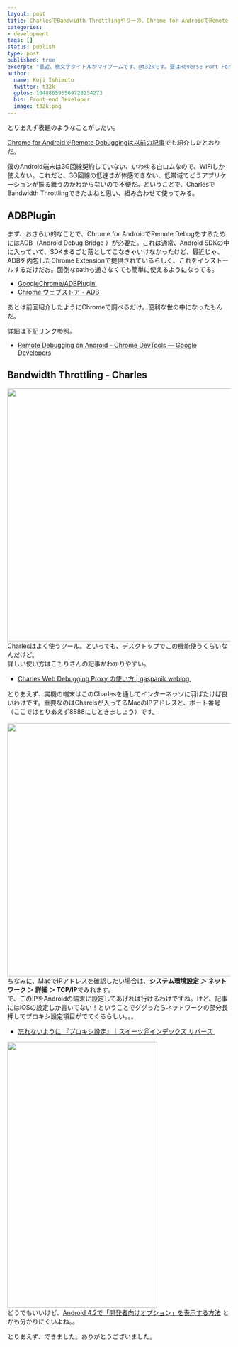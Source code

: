 ```yaml
---
layout: post
title: CharlesでBandwidth Throttlingやりーの、Chrome for AndroidでRemote Debugしーの。
categories:
- development
tags: []
status: publish
type: post
published: true
excerpt: "最近、横文字タイトルがマイブームです、@t32kです。要はReverse Port Forwardingしたいのです。"
author:
  name: Koji Ishimoto
  twitter: t32k
  gplus: 104886596569728254273 
  bio: Front-end Developer
  image: t32k.png
---
```

とりあえず表題のようなことがしたい。

<a href="http://t32k.me/mol/log/remote-debugging-with-chrome-for-android/">Chrome for AndroidでRemote Debuggingは以前の記事</a>でも紹介したとおりだ。

僕のAndroid端末は3G回線契約していない、いわゆる白ロムなので、WiFiしか使えない。これだと、3G回線の低速さが体感できない、低帯域でどうアプリケーションが振る舞うのかわからないので不便だ。ということで、CharlesでBandwidth Throttlingできたよねと思い、組み合わせて使ってみる。
<h2>ADBPlugin</h2>
まず、おさらい的なことで、Chrome for AndroidでRemote DebugをするためにはADB（Android Debug Bridge ）が必要だ。これは通常、Android SDKの中に入っていて、SDKまるごと落としてこなきゃいけなかったけど、最近じゃ、ADBを内包したChrome Extensionで提供されているらしく、これをインストールするだけだお。面倒なpathも通さなくても簡単に使えるようになってる。
<ul>
	<li><a href="https://github.com/GoogleChrome/ADBPlugin/">GoogleChrome/ADBPlugin </a></li>
	<li><a href="https://chrome.google.com/webstore/detail/adb/dpngiggdglpdnjdoaefidgiigpemgage">Chrome ウェブストア - ADB </a></li>
</ul>
あとは前回紹介したようにChromeで調べるだけ。便利な世の中になったもんだ。

詳細は下記リンク参照。
<ul>
	<li><a href="https://developers.google.com/chrome-developer-tools/docs/remote-debugging?hl=ja#remote-debugging-beta">Remote Debugging on Android - Chrome DevTools — Google Developers</a></li>
</ul>
<h2>Bandwidth Throttling - Charles <span style="font-size: 13px;"> </span></h2>
<div></div>
<div><img class="alignnone size-full wp-image-5086" title="Bandwidth Throttling - Charles  " src="/static/blog/2013/08/bs1.png" alt="" width="550" height="570" /></div>
<div></div>
<div>Charlesはよく使うツール。といっても、デスクトップでこの機能使うくらいなんだけど。</div>
<div>詳しい使い方はこもりさんの記事がわかりやすい。</div>
<div>
<ul>
	<li><a href="http://blog.gaspanik.com/how-to-setup-charles-web-debugging-proxy">Charles Web Debugging Proxy の使い方 | gaspanik weblog </a></li>
</ul>
<div>とりあえず、実機の端末はこのCharlesを通してインターネッツに羽ばたけば良いわけです。重要なのはCharelsが入ってるMacのIPアドレスと、ポート番号（ここではとりあえず8888にしときましょう）です。</div>
</div>
<div></div>
<div></div>
<div> <img class="alignnone size-full wp-image-5090" title="network" src="/static/blog/2013/08/network.png" alt="" width="660" height="570" /></div>
<div>ちなみに、MacでIPアドレスを確認したい場合は、<strong>システム環境設定 ＞ ネットワーク ＞ 詳細 ＞ TCP/IP</strong>でみれます。</div>
<div></div>
<div>で、このIPをAndroidの端末に設定してあげれば行けるわけですね。けど、記事にはiOSの設定しか書いてない！ということでググったらネットワークの部分長押しでプロキシ設定項目がでてくるらしい。。。</div>
<div>
<ul>
	<li><a href="http://ameblo.jp/yongmars/entry-11339671898.html">忘れないように 『プロキシ設定』｜スイーツ＠インデックス リバース </a></li>
</ul>
<div><a href="/static/blog/2013/08/ss.png"><img class="alignnone size-full wp-image-5087" title="" src="/static/blog/2013/08/ss.png" alt="" width="338" height="600" /></a></div>
</div>
どうでもいいけど、<a href="http://juggly.cn/archives/75086.html">Android 4.2で「開発者向けオプション」を表示する方法</a> とかも分かりにくいよね。。

とりあえず、できました。ありがとうございました。

